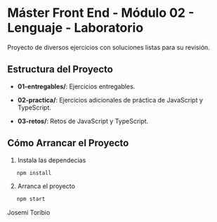 # **Máster Front End - Módulo 02 - Lenguaje - Laboratorio**

Proyecto de diversos ejercicios con soluciones listas para su revisión.

## Estructura del Proyecto

  - **01-entregables/**: Ejercicios entregables.

  - **02-practica/**: Ejercicios adicionales de práctica de JavaScript y TypeScript.

   - **03-retos/**: Retos de JavaScript y TypeScript.

## Cómo Arrancar el Proyecto

1. Instala las dependecias

```bash
   npm install
```

2. Arranca el proyecto

```bash
   npm start
```


Josemi Toribio
